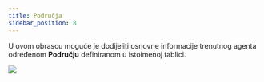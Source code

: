 ```yaml
---
title: Područja
sidebar_position: 8
---
```


U ovom obrascu moguće je dodijeliti osnovne informacije trenutnog agenta određenom **Području** definiranom u istoimenoj tablici.

![](/img/it-it/erp-home/registers/contacts/create-new-contact/accounting-data/agent-registry/zone/image01.png)